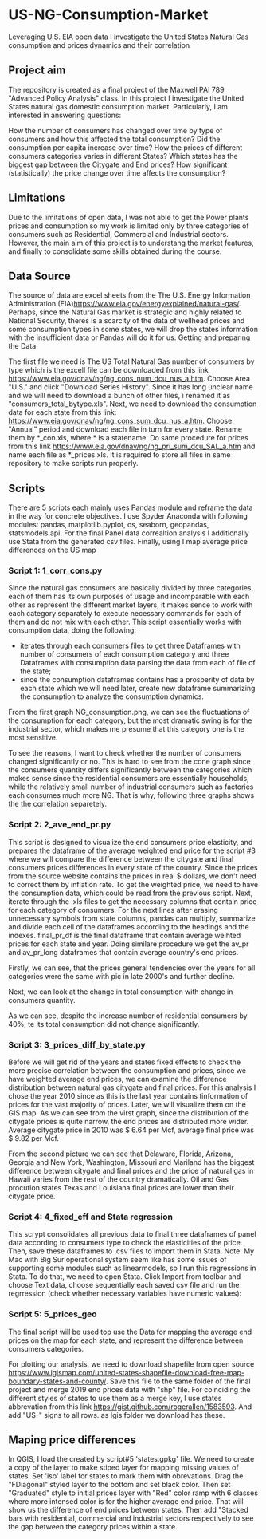 # US-NG-Consumption-Market
Leveraging U.S. EIA open data I investigate the United States Natural Gas consumption and prices dynamics and their correlation 

## Project aim

The repository is created as a final project of the Maxwell PAI 789 "Advanced Policy Analysis" class. In this project I investigate the United States natural gas domestic consumption market. Particularly, I am interested in answering questions:

How the number of consumers has changed over time by type of consumers and how this affected the total consumption?
Did the consumption per capita increase over time?
How the prices of different consumers categories varies in different States?
Which states has the biggest gap between the Citygate and End prices?
How significant (statistically) the price change over time affects the consumption? 

## Limitations

Due to the limitations of open data, I was not able to get the Power plants prices and consumption so my work is limited only by three categories of consumers such as Residential, Commercial and Industrial sectors. However, the main aim of this project is to understang the market features, and finally to consolidate some skills obtained during the course.

## Data Source

The source of data are excel sheets from the The U.S. Energy Information Administration (EIA)https://www.eia.gov/energyexplained/natural-gas/. Perhaps, since the Natural Gas market is strategic and highly related to National Security, theres is a scarcity of the data of wellhead prices and some consumption types in some states, we will drop the states information with the insufficient data or Pandas will do it for us.
Getting and preparing the Data

The first file we need is The US Total Natural Gas number of consumers by type which is the excell file can be downloaded from this link https://www.eia.gov/dnav/ng/ng_cons_num_dcu_nus_a.htm. Choose Area "U.S." and click "Download Series History". Since it has long unclear name and we will need to download a bunch of other files, i renamed it as "consumers_total_bytype.xls".
Next, we need to download the consumption data for each state from this link: https://www.eia.gov/dnav/ng/ng_cons_sum_dcu_nus_a.htm. Choose "Annual" period and download each file in turn for every state. Rename them by *_con.xls, where * is a statename. Do same procedure for prices from this link https://www.eia.gov/dnav/ng/ng_pri_sum_dcu_SAL_a.htm and name each file as *_prices.xls. It is required to store all files in same repository to make scripts run properly.

## Scripts

There are 5 scripts each mainly uses Pandas module and reframe the data in the way for concrete objectives. I use Spyder Anaconda with following modules: pandas, matplotlib.pyplot, os, seaborn, geopandas, statsmodels.api. For the final Panel data correaltion analysis I additionally use Stata from the generated csv files. Finally, using I map average price differences on the US map

### Script 1: 1_corr_cons.py

Since the natural gas consumers are basically divided by three categories, each of them has its own purposes of usage and incomparable with each other as represent the different market layers, it makes sence to work with each category separately to execute necessary commands for each of them and do not mix with each other. This script essentially works with consumption data, doing the following:

- iterates through each consumers files to get three Dataframes with number of consumers of each consumption category and three Dataframes with consumption data parsing the data from each of file of the state;
- since the consumption dataframes contains has a prosperity of data by each state which we will need later, create new dataframe summarizing the consumption to analyze the consumption dynamics.

From the first graph NG_consumption.png, we can see the fluctuations of the consumption for each category, but the most dramatic swing is for the industrial sector, which makes me presume that this category one is the most sensitive. 

To see the reasons, I want to check whether the number of consumers changed significantly or no. This is hard to see from the cone graph since the consumers quantity differs significantly between the categories which makes sense since the residential consumers are essentially households, while the relatively small number of industrial consumers such as factories each consumes much more NG. That is why, following three graphs shows the the correlation separetely.

### Script 2: 2_ave_end_pr.py

This script is designed to visualize the end consumers price elasticity, and prepares the dataframe of the average weighted end price for the script #3 where we will compare the difference between the citygate and final consumers prices differences in every state of the country. Since the prices from the source website contains the prices in real $ dollars, we don't need to correct them by inflation rate. To get the weighted price, we need to have the consumption data, which could be read from the previous script. Next, iterate through the .xls files to get the necessary columns that contain price for each category of consumers. For the next lines after erasing unnecessary symbols from state columns, pandas can multiply, summarize and divide each cell of the dataframes according to the headings and the indexes. final_pr_df is the final dataframe that contain average weihted prices for each state and year. Doing similare procedure we get the av_pr and av_pr_long dataframes that contain average country's end prices.

Firstly, we can see, that the prices general tendencies over the years for all categories were the same with pic in late 2000's and further decline. 

Next, we can look at the change in total consumption with change in consumers quantity.

As we can see, despite the increase number of residential consumers by 40%, te its total consumption did not change significantly. 

### Script 3: 3_prices_diff_by_state.py

Before we will get rid of the years and states fixed effects to check the more precise correlation between the consumption and prices, since we have weighted average end prices, we can examine the difference distribution between natural gas citygate and final prices. For this analysis I chose the year 2010 since as this is the last year contains tinformation of prices for the vast majority of prices. Later, we will visualize them on the GIS map. As we can see from the virst graph, since the distribution of the citygate prices is quite narrow, the end prices are distributed more wider. Average citygate price in 2010 was $ 6.64 per Mcf, average final price was $ 9.82 per Mcf.

From the second picture we can see that Delaware, Florida, Arizona, Georgia and New York, Washington, Missouri and Mariland has the biggest difference between citygate and final prices and the price of natural gas in Hawaii varies from the rest of the country dramatically. Oil and Gas procution states Texas and Louisiana final prices are lower than their citygate price.

### Script 4: 4_fixed_eff and Stata regression

This scrypt consolidates all previous data to final three dataframes of panel data according to consumers type to check the elasticities of the price. Then, save these dataframes to .csv files to import them in Stata. Note: My Mac with Big Sur operational system seem like has some issues of supporting some modules such as linearmodels, so I run this regressions in Stata. To do that, we need to open Stata. Click Import from toolbar and choose Text data, choose sequentially each saved csv file and run the regrression (check whether necessary variables have numeric values):

### Script 5: 5_prices_geo

The final script will be used top use the Data for mapping the average end prices on the map for each state, and represent the difference between consumers categories.

For plotting our analysis, we need to download shapefile from open source https://www.igismap.com/united-states-shapefile-download-free-map-boundary-states-and-county/. Save this file to the same folder of the final project and merge 2019 end prices data with "shp" file. For coinciding the different styles of states to use them as a merge key, I use states abbrevation from this link https://gist.github.com/rogerallen/1583593. And add "US-" signs to all rows. as Igis folder we download has these.

## Maping price differences

In QGIS, I load the created by script#5 'states.gpkg' file. We need to create a copy of the layer to make stiped layer for mapping missing values of states. Set 'iso' label for states to mark them with obrevations. Drag the "FDiagonal" styled layer to the bottom and set black color. Then set "Graduated" style to initial prices layer with "Red" color ramp with 6 classes where more intensed color is for the higher average end price. That will show us the difference of end prices between states. Then add "Stacked bars with residential, commercial and industrial sectors respectively to see the gap between the category prices within a state. 
